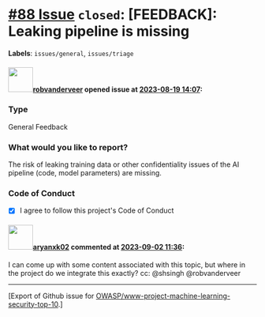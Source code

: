 # [\#88 Issue](https://github.com/OWASP/www-project-machine-learning-security-top-10/issues/88) `closed`: [FEEDBACK]: Leaking pipeline is missing
**Labels**: `issues/general`, `issues/triage`


#### <img src="https://avatars.githubusercontent.com/u/796794?v=4" width="50">[robvanderveer](https://github.com/robvanderveer) opened issue at [2023-08-19 14:07](https://github.com/OWASP/www-project-machine-learning-security-top-10/issues/88):

### Type

General Feedback

### What would you like to report?

The risk of leaking training data or other confidentiality issues of the AI pipeline (code, model parameters) are missing. 

### Code of Conduct

- [X] I agree to follow this project's Code of Conduct

#### <img src="https://avatars.githubusercontent.com/u/59761275?u=4e5c4c8a6242383369a6696ab3e21d1df9c875d1&v=4" width="50">[aryanxk02](https://github.com/aryanxk02) commented at [2023-09-02 11:36](https://github.com/OWASP/www-project-machine-learning-security-top-10/issues/88#issuecomment-1703807911):

I can come up with some content associated with this topic, but where in the project do we integrate this exactly?
cc: @shsingh @robvanderveer


-------------------------------------------------------------------------------



[Export of Github issue for [OWASP/www-project-machine-learning-security-top-10](https://github.com/OWASP/www-project-machine-learning-security-top-10).]
